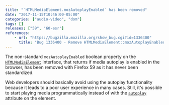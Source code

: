 ```yaml
---
title: "`HTMLMediaElement.mozAutoplayEnabled` has been removed"
date: "2017-11-15T10:46:00-05:00"
categories: ["audio-video", "dom"]
tags: []
releases: ["59", "60-esr"]
references:
    - url: "https://bugzilla.mozilla.org/show_bug.cgi?id=1336400"
      title: "Bug 1336400 - Remove HTMLMediaElement::mozAutoplayEnabled"
---
```

The non-standard `mozAutoplayEnabled` boolean property on the [`HTMLMediaElement`](https://developer.mozilla.org/docs/Web/API/HTMLMediaElement) interface, that returns if media autoplay is enabled in the browser, has been removed with Firefox 59 as it has never been standardized.

Web developers should basically avoid using the autoplay functionality because it leads to a poor user experience in many cases. Still, it's possible to start playing media programmatically instead of with the [`autoplay`](https://developer.mozilla.org/docs/Web/API/HTMLMediaElement/autoplay) attribute on the element.
